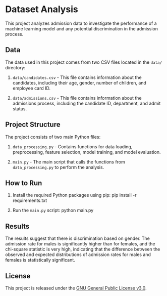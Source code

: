 # Dataset Analysis

This project analyzes admission data to investigate the performance of a machine learning model and any potential discrimination in the admission process.

## Data

The data used in this project comes from two CSV files located in the `data/` directory:

1. `data/candidates.csv` - This file contains information about the candidates, including their age, gender, number of children, and employee card ID.

2. `data/admissions.csv` - This file contains information about the admissions process, including the candidate ID, department, and admit status.

## Project Structure

The project consists of two main Python files:

1. `data_processing.py` - Contains functions for data loading, preprocessing, feature selection, model training, and model evaluation.

2. `main.py` - The main script that calls the functions from `data_processing.py` to perform the analysis.

## How to Run

1. Install the required Python packages using pip:
pip install -r requirements.txt

2. Run the `main.py` script:
python main.py
## Results

The results suggest that there is discrimination based on gender. The admission rate for males is significantly higher than for females, and the chi-square statistic is very high, indicating that the difference between the observed and expected distributions of admission rates for males and females is statistically significant.

## License

This project is released under the [GNU General Public License v3.0](LICENSE).
